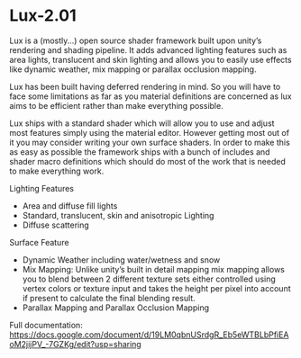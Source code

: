 # Lux-2.01

Lux is a (mostly...) open source shader framework built upon unity’s rendering and shading pipeline. It adds advanced lighting features such as area lights, translucent and skin lighting and allows you to easily use effects like dynamic weather, mix mapping or parallax occlusion mapping.

Lux has been built having deferred rendering in mind. So you will have to face some limitations as far as you material definitions are concerned as lux aims to be efficient rather than make everything possible.

Lux ships with a standard shader which will allow you to use and adjust most features simply using the material editor. However getting most out of it you may consider writing your own surface shaders. In order to make this as easy as possible the framework ships with a bunch of includes and shader macro definitions which should do most of the work that is needed to make everything work.

Lighting Features
- Area and diffuse fill lights
- Standard, translucent, skin and anisotropic Lighting
- Diffuse scattering

Surface Feature
- Dynamic Weather including water/wetness and snow
- Mix Mapping: Unlike unity’s built in detail mapping mix mapping allows you to blend between 2 different texture sets either controlled using vertex colors or texture input and takes the height per pixel into account if present to calculate the final blending result.
- Parallax Mapping and Parallax Occlusion Mapping

Full documentation:
https://docs.google.com/document/d/19LM0qbnUSrdgR_Eb5eWTBLbPfiEAoM2jijPV_-7GZKg/edit?usp=sharing

